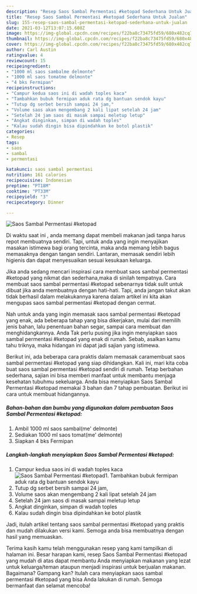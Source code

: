 ```yaml
---
description: "Resep Saos Sambal Permentasi #ketopad Sederhana Untuk Jualan"
title: "Resep Saos Sambal Permentasi #ketopad Sederhana Untuk Jualan"
slug: 155-resep-saos-sambal-permentasi-ketopad-sederhana-untuk-jualan
date: 2021-03-12T13:07:15.608Z
image: https://img-global.cpcdn.com/recipes/f22ba8c73475fd59/680x482cq70/saos-sambal-permentasi-ketopad-foto-resep-utama.jpg
thumbnail: https://img-global.cpcdn.com/recipes/f22ba8c73475fd59/680x482cq70/saos-sambal-permentasi-ketopad-foto-resep-utama.jpg
cover: https://img-global.cpcdn.com/recipes/f22ba8c73475fd59/680x482cq70/saos-sambal-permentasi-ketopad-foto-resep-utama.jpg
author: Carl Austin
ratingvalue: 4
reviewcount: 15
recipeingredient:
- "1000 ml saos sambalme delmonte"
- "1000 ml saos tomatme delmonte"
- "4 bks Fermipan"
recipeinstructions:
- "Campur kedua saos ini di wadah toples kaca"
- "Tambahkan bubuk fermipan aduk rata dg bantuan sendok kayu"
- "Tutup dg serbet bersih sampai 24 jam,"
- "Volume saos akan mengembang 2 kali lipat setelah 24 jam"
- "Setelah 24 jam saos di masak sampai meletup letup"
- "Angkat dinginkan, simpan di wadah toples"
- "Kalau sudah dingin bisa dipindahkan ke botol plastik"
categories:
- Resep
tags:
- saos
- sambal
- permentasi

katakunci: saos sambal permentasi 
nutrition: 161 calories
recipecuisine: Indonesian
preptime: "PT18M"
cooktime: "PT33M"
recipeyield: "3"
recipecategory: Dinner

---
```



![Saos Sambal Permentasi #ketopad](https://img-global.cpcdn.com/recipes/f22ba8c73475fd59/680x482cq70/saos-sambal-permentasi-ketopad-foto-resep-utama.jpg)

Di waktu  saat ini , anda memang dapat membeli makanan jadi tanpa harus repot membuatnya sendiri. Tapi, untuk anda yang ingin menyajikan masakan istimewa bagi orang tercinta, maka anda memang lebih bagus memasaknya dengan tangan sendiri. Lantaran, memasak sendiri lebih higienis dan dapat menyesuaikan sesuai kesukaan keluarga.

Jika anda sedang mencari inspirasi cara membuat saos sambal permentasi #ketopad yang nikmat dan sederhana,maka di sinilah tempatnya. Cara membuat saos sambal permentasi #ketopad  sebenarnya tidak sulit untuk dibuat jika anda membuatnya dengan hati-hati. Tapi, anda jangan takut akan tidak berhasil dalam melakukannya 
karena dalam artikel ini kita akan mengupas saos sambal permentasi #ketopad dengan cermat.  



Nah untuk anda yang ingin memasak saos sambal permentasi #ketopad yang enak, ada beberapa tahap yang bisa dikerjakan, mulai dari memilih jenis bahan, lalu penentuan bahan segar, sampai cara membuat dan menghidangkannya. Anda Tak perlu pusing jika ingin menyiapkan saos sambal permentasi #ketopad yang enak di rumah. Sebab, asalkan kamu  tahu triknya, maka hidangan ini dapat jadi sajian yang istimewa.

Berikut ini, ada beberapa cara praktis  dalam memasak caramembuat saos sambal permentasi #ketopad yang siap dihidangkan. Kali ini, mari kita coba buat saos sambal permentasi #ketopad sendiri di rumah. Tetap berbahan sederhana, sajian ini bisa memberi manfaat untuk membantu menjaga kesehatan tubuhmu sekeluarga. Anda bisa menyiapkan Saos Sambal Permentasi #ketopad memakai 3 bahan dan 7 tahap pembuatan. Berikut ini cara untuk membuat hidangannya.

<!--inarticleads1-->

##### Bahan-bahan dan bumbu yang digunakan dalam pembuatan Saos Sambal Permentasi #ketopad:

1. Ambil 1000 ml saos sambal(me&#39; delmonte)
1. Sediakan 1000 ml saos tomat(me&#39; delmonte)
1. Siapkan 4 bks Fermipan




<!--inarticleads2-->

##### Langkah-langkah menyiapkan Saos Sambal Permentasi #ketopad:

1. Campur kedua saos ini di wadah toples kaca
<img src="https://img-global.cpcdn.com/steps/5db66703d22d91f0/160x128cq70/saos-sambal-permentasi-ketopad-langkah-memasak-1-foto.jpg" alt="Saos Sambal Permentasi #ketopad">1. Tambahkan bubuk fermipan aduk rata dg bantuan sendok kayu
1. Tutup dg serbet bersih sampai 24 jam,
1. Volume saos akan mengembang 2 kali lipat setelah 24 jam
1. Setelah 24 jam saos di masak sampai meletup letup
1. Angkat dinginkan, simpan di wadah toples
1. Kalau sudah dingin bisa dipindahkan ke botol plastik




Jadi, itulah artikel tentang  saos sambal permentasi #ketopad  yang praktis dan mudah dilakukan versi kami. Semoga anda bisa membuatnya dengan hasil yang memuaskan. 

Terima kasih kamu telah menggunakan resep yang kami tampilkan di halaman ini. Besar harapan kami, resep  Saos Sambal Permentasi #ketopad yang mudah di atas dapat membantu Anda menyiapkan makanan yang lezat untuk keluarga/teman ataupun menjadi inspirasi untuk berjualan makanan. Bagaimana? Gampang kan? Itulah cara menyiapkan saos sambal permentasi #ketopad yang bisa Anda lakukan di rumah. Semoga bermanfaat dan selamat mencoba!

